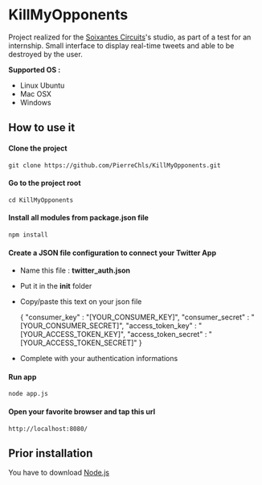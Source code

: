 # KillMyOpponents

Project realized for the [Soixantes Circuits](http://soixantecircuits.fr/)'s studio, as part of a test for an internship. Small interface to display real-time tweets and able to be destroyed by the user.

**Supported OS :**

- Linux Ubuntu
- Mac OSX
- Windows

## How to use it

#### Clone the project

	git clone https://github.com/PierreChls/KillMyOpponents.git
	
#### Go to the project root

	cd KillMyOpponents
	
#### Install all modules from package.json file

	npm install

#### Create a JSON file configuration to connect your Twitter App

- Name this file : **twitter_auth.json**
- Put it in the **init** folder
- Copy/paste this text on your json file

	{
	    "consumer_key"        : "[YOUR_CONSUMER_KEY]",
	    "consumer_secret"     : "[YOUR_CONSUMER_SECRET]",
	    "access_token_key"    : "[YOUR_ACCESS_TOKEN_KEY]",
	    "access_token_secret" : "[YOUR_ACCESS_TOKEN_SECRET]"
	}

- Complete with your authentication informations
	
#### Run app

	node app.js
	
#### Open your favorite browser and tap this url

	http://localhost:8080/
	
## Prior installation

You have to download [Node.js](https://nodejs.org/en/download/)

